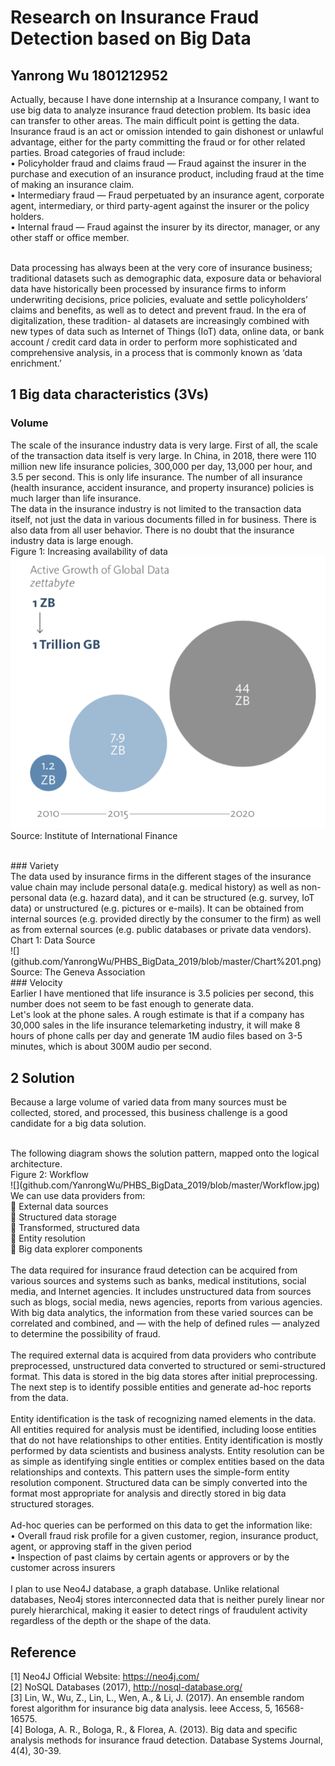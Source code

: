 # Research on Insurance Fraud Detection based on Big Data
## Yanrong Wu 1801212952
Actually, because I have done internship at a Insurance company, I want to use big data to analyze insurance fraud detection problem. Its basic idea can transfer to other areas. The main difficult point is getting the data.
<br>
Insurance fraud is an act or omission intended to gain dishonest or unlawful advantage, either for the party committing the fraud or for other related parties. Broad categories of fraud include:
<br>
•	Policyholder fraud and claims fraud — Fraud against the insurer in the purchase and execution of an insurance product, including fraud at the time of making an insurance claim.
<br>
•	Intermediary fraud — Fraud perpetuated by an insurance agent, corporate agent, intermediary, or third party-agent against the insurer or the policy holders.
<br>
•	Internal fraud — Fraud against the insurer by its director, manager, or any other staff or office member.

<br>
Data processing has always been at the very core of insurance business; traditional datasets such as demographic data, exposure data or behavioral data have historically been processed by insurance firms to inform underwriting decisions, price policies, evaluate and settle policyholders’ claims and benefits, as well as to detect and prevent fraud. In the era of digitalization, these tradition- al datasets are increasingly combined with new types of data such as Internet of Things (IoT) data, online data, or bank account / credit card data in order to perform more sophisticated and comprehensive analysis, in a process that is commonly known as ‘data enrichment.’ 
<br>

## 1 Big data characteristics (3Vs)
### Volume
The scale of the insurance industry data is very large. First of all, the scale of the transaction data itself is very large.
In China, in 2018, there were 110 million new life insurance policies, 300,000 per day, 13,000 per hour, and 3.5 per second. This is only life insurance. The number of all insurance (health insurance, accident insurance, and property insurance) policies is much larger than life insurance.
<br>
The data in the insurance industry is not limited to the transaction data itself, not just the data in various documents filled in for business. There is also data from all user behavior. There is no doubt that the insurance industry data is large enough.
<br>
Figure 1: Increasing availability of data
<br>
![](https://github.com/YanrongWu/PHBS_BigData_2019/blob/master/Figure%201.png)
<br>
Source: Institute of International Finance

<br>
### Variety
<br>
The data used by insurance firms in the different stages of the insurance value chain may include personal data(e.g. medical history) as well as non-personal data (e.g. hazard data), and it can be structured (e.g. survey, IoT data) or unstructured (e.g. pictures or e-mails). It can be obtained from internal sources (e.g. provided directly by the consumer to the firm) as well as from external sources (e.g. public databases or private data vendors). 
<br>
Chart 1: Data Source
<br>
![](github.com/YanrongWu/PHBS_BigData_2019/blob/master/Chart%201.png)
<br>
Source: The Geneva Association

<br>
### Velocity
<br>
Earlier I have mentioned that life insurance is 3.5 policies per second, this number does not seem to be fast enough to generate data.
<br>
Let's look at the phone sales. A rough estimate is that if a company has 30,000 sales in the life insurance telemarketing industry, it will make 8 hours of phone calls per day and generate 1M audio files based on 3-5 minutes, which is about 300M audio per second.
<br>

## 2 Solution
Because a large volume of varied data from many sources must be collected, stored, and processed, this business challenge is a good candidate for a big data solution.

<br>
The following diagram shows the solution pattern, mapped onto the logical architecture.
<br>
Figure 2: Workflow
<br>
![](github.com/YanrongWu/PHBS_BigData_2019/blob/master/Workflow.jpg)
<br>
We can use data providers from:
<br>
	External data sources
<br>
	Structured data storage
<br>
	Transformed, structured data
<br>
	Entity resolution
<br>
	Big data explorer components
<br>
<br>
The data required for insurance fraud detection can be acquired from various sources and systems such as banks, medical institutions, social media, and Internet agencies. It includes unstructured data from sources such as blogs, social media, news agencies, reports from various agencies. With big data analytics, the information from these varied sources can be correlated and combined, and — with the help of defined rules — analyzed to determine the possibility of fraud.
<br>
<br>
The required external data is acquired from data providers who contribute preprocessed, unstructured data converted to structured or semi-structured format. This data is stored in the big data stores after initial preprocessing. The next step is to identify possible entities and generate ad-hoc reports from the data.
<br>
<br>
Entity identification is the task of recognizing named elements in the data. All entities required for analysis must be identified, including loose entities that do not have relationships to other entities. Entity identification is mostly performed by data scientists and business analysts. Entity resolution can be as simple as identifying single entities or complex entities based on the data relationships and contexts. This pattern uses the simple-form entity resolution component.
Structured data can be simply converted into the format most appropriate for analysis and directly stored in big data structured storages.
<br>
<br>
Ad-hoc queries can be performed on this data to get the information like:
<br>
•	Overall fraud risk profile for a given customer, region, insurance product, agent, or approving staff in the given period
<br>
•	Inspection of past claims by certain agents or approvers or by the customer across insurers
<br>
<br>
I plan to use Neo4J database, a graph database. Unlike relational databases, Neo4j stores interconnected data that is neither purely linear nor purely hierarchical, making it easier to detect rings of fraudulent activity regardless of the depth or the shape of the data.
<br>

## Reference
[1] Neo4J Official Website: https://neo4j.com/
<br>
[2] NoSQL Databases (2017), http://nosql-database.org/
<br>
[3] Lin, W., Wu, Z., Lin, L., Wen, A., & Li, J. (2017). An ensemble random forest algorithm for insurance big data analysis. Ieee Access, 5, 16568-16575.
<br>
[4] Bologa, A. R., Bologa, R., & Florea, A. (2013). Big data and specific analysis methods for insurance fraud detection. Database Systems Journal, 4(4), 30-39.
